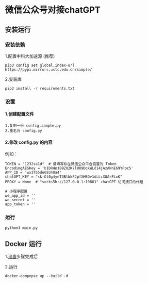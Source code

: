 # 微信公众号对接chatGPT

## 安装运行

### 安装依赖

1.配置中科大加速源 (推荐)

```shell
pip3 config set global.index-url https://pypi.mirrors.ustc.edu.cn/simple/
```

2.安装库

```shell
pip3 install -r requirements.txt
```

### <span id="setings">设置</span>

#### 1.创建配置文件

```
1.复制一份 config.sample.py
2.重名为 config.py
```

#### 2.修改 config.py 的内容

例如：

```
TOKEN = "1232sa1d"  # 请填写你在微信公众平台设置的 Token
EncodingAESKey = 'b1DRHn1B9ZU2K7lUO9DqkWLdi4jAzANnE69YPpc5'
APP_ID = 'wx37b5de69340a4'
chatGPT_KEY = "sk-Ol0g4yeT3BlbkFJpfXHBOv1dLLcXUArFLxK"
PROXY = None  # "socks5h://127.0.0.1:10801" chatGPT 访问接口的代理

# 小程序配置
we_app_id = ''
we_secret = ''
app_token = ''

```

### 运行

```
python3 main.py
```

## Docker 运行

1.[设置](#setings)步骤完成后

2.运行
```
docker-compopse up --build -d
```